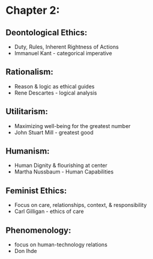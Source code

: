 # Chapter 2:

## Deontological Ethics:
- Duty, Rules, Inherent Rightness of Actions
- Immanuel Kant - categorical imperative

## Rationalism:
- Reason & logic as ethical guides
- Rene Descartes - logical analysis

## Utilitarism:
- Maximizing well-being for the greatest number
- John Stuart Mill - greatest good

## Humanism:
- Human Dignity & flourishing at center
- Martha Nussbaum - Human Capabilities

## Feminist Ethics: 
- Focus on care, relationships, context, & responsibility
- Carl Gilligan - ethics of care

## Phenomenology:
- focus on human-technology relations
- Don Ihde
